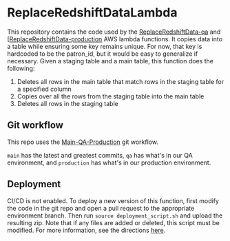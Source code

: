 # ReplaceRedshiftDataLambda

This repository contains the code used by the [ReplaceRedshiftData-qa](https://us-east-1.console.aws.amazon.com/lambda/home?region=us-east-1#/functions/ReplaceRedshiftData-qa?newFunction=true&tab=code) and [[ReplaceRedshiftData-production](https://us-east-1.console.aws.amazon.com/lambda/home?region=us-east-1#/functions/ReplaceRedshiftData-production?newFunction=true&tab=code) AWS lambda functions. It copies data into a table while ensuring some key remains unique. For now, that key is hardcoded to be the patron_id, but it would be easy to generalize if necessary. Given a staging table and a main table, this function does the following:
1) Deletes all rows in the main table that match rows in the staging table for a specified column
2) Copies over all the rows from the staging table into the main table
3) Deletes all rows in the staging table

## Git workflow
This repo uses the [Main-QA-Production](https://github.com/NYPL/engineering-general/blob/main/standards/git-workflow.md#main-qa-production) git workflow.

`main` has the latest and greatest commits, `qa` has what's in our QA environment, and `production` has what's in our production environment.

## Deployment
CI/CD is not enabled. To deploy a new version of this function, first modify the code in the git repo and open a pull request to the appropriate environment branch. Then run `source deployment_script.sh` and upload the resulting zip. Note that if any files are added or deleted, this script must be modified. For more information, see the directions [here](https://docs.aws.amazon.com/lambda/latest/dg/python-package.html).
